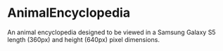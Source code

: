 # AnimalEncyclopedia
An animal encyclopedia designed to be viewed in a Samsung Galaxy S5 length (360px) and height (640px) pixel dimensions.
